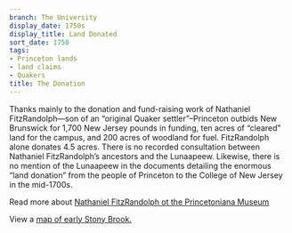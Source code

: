 ```yaml
---
branch: The University
display_date: 1750s
display_title: Land Donated
sort_date: 1750
tags:
- Princeton lands
- land claims
- Quakers
title: The Donation
---
```


Thanks mainly to the donation and fund-raising work of Nathaniel FitzRandolph—son of an “original Quaker settler”–Princeton outbids New Brunswick for 1,700 New Jersey pounds in funding, ten acres of “cleared” land for the campus, and 200 acres of woodland for fuel. FitzRandolph alone donates 4.5 acres. There is no recorded consultation between Nathaniel FitzRandolph’s ancestors and the Lunaapeew. Likewise, there is no mention of the Lunaapeew in the documents detailing the enormous “land donation” from the people of Princeton to the College of New Jersey in the mid-1700s.  

Read more about [Nathaniel FitzRandolph ot the Princetoniana Museum](https://www.princetonianamuseum.org/reference/2ae79241-df86-4baa-b308-90c2b09e8f80)

View a [map of early Stony Brook.](https://princetonhistory.org/green-oval-tour/early-stony-brook.html#:~:text=Its%20placement%20in%20this%20category,of%20land%20in%20Stony%20Brook)
